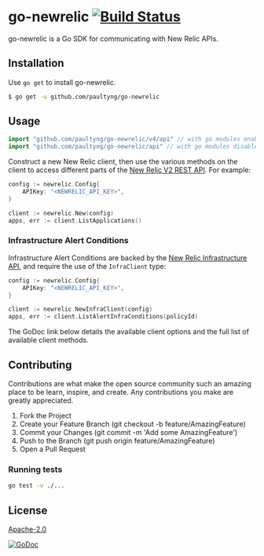 # go-newrelic [![Build Status](https://travis-ci.org/paultyng/go-newrelic.png?branch=master)](https://travis-ci.org/paultyng/go-newrelic)

go-newrelic is a Go SDK for communicating with New Relic APIs.

## Installation

Use `go get` to install go-newrelic.

```bash
$ go get -u github.com/paultyng/go-newrelic
```

## Usage

```go
import "github.com/paultyng/go-newrelic/v4/api"	// with go modules enabled (GO111MODULE=on or outside GOPATH)
import "github.com/paultyng/go-newrelic/api" // with go modules disabled
```

Construct a new New Relic client, then use the various methods on the client to access different parts of the [New Relic V2 REST API](https://docs.newrelic.com/docs/apis/rest-api-v2). For example:

```go
config := newrelic.Config{
	APIKey: "<NEWRELIC_API_KEY>",
}

client := newrelic.New(config)
apps, err := client.ListApplications()
```

### Infrastructure Alert Conditions

Infrastructure Alert Conditions are backed by the [New Relic Infrastructure API](https://docs.newrelic.com/docs/infrastructure/new-relic-infrastructure/infrastructure-alert-conditions/rest-api-calls-new-relic-infrastructure-alerts), and require the use of the `InfraClient` type:

```go
config := newrelic.Config{
	APIKey: "<NEWRELIC_API_KEY>",
}

client := newrelic.NewInfraClient(config)
apps, err := client.ListAlertInfraConditions(policyId)
```

The GoDoc link below details the available client options and the full list of available client methods.

## Contributing
Contributions are what make the open source community such an amazing place to be learn, inspire, and create. Any contributions you make are greatly appreciated.

1. Fork the Project
2. Create your Feature Branch (git checkout -b feature/AmazingFeature)
3. Commit your Changes (git commit -m 'Add some AmazingFeature')
4. Push to the Branch (git push origin feature/AmazingFeature)
5. Open a Pull Request

### Running tests
```bash
go test -v ./...
```

## License
[Apache-2.0](LICENSE)

[![GoDoc](https://godoc.org/github.com/paultyng/go-newrelic?status.svg)](https://godoc.org/github.com/paultyng/go-newrelic)
